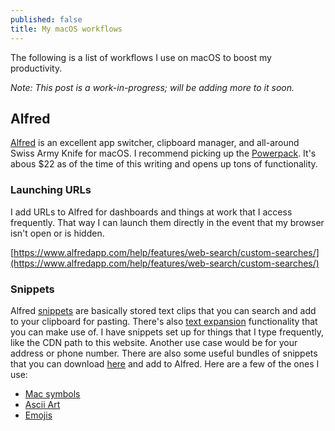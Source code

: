 ```yaml
---
published: false
title: My macOS workflows
---
```

The following is a list of workflows I use on macOS to boost my productivity. 

_Note: This post is a work-in-progress; will be adding more to it soon._

## Alfred

[Alfred](https://www.alfredapp.com/) is an excellent app switcher, clipboard manager, and all-around Swiss Army Knife for macOS. I recommend picking up the [Powerpack](https://www.alfredapp.com/powerpack/buy/). It's abous $22 as of the time of this writing and opens up tons of functionality.

### Launching URLs

I add URLs to Alfred for dashboards and things at work that I access frequently. That way I can launch them directly in the event that my browser isn't open or is hidden.

[https://www.alfredapp.com/help/features/web-search/custom-searches/](https://www.alfredapp.com/help/features/web-search/custom-searches/)

### Snippets

Alfred [snippets](https://www.alfredapp.com/help/features/snippets/) are basically stored text clips that you can search and add to your clipboard for pasting. There's also [text expansion](https://www.alfredapp.com/help/features/snippets/#expansion) functionality that you can make use of. I have snippets set up for things that I type frequently, like the CDN path to this website. Another use case would be for your address or phone number. There are also some useful bundles of snippets that you can download [here](https://www.alfredapp.com/extras/snippets/) and add to Alfred. Here are a few of the ones I use:

* [Mac symbols](https://www.alfredapp.com/media/snippets/Mac%20symbols.alfredsnippets)
* [Ascii Art](https://www.alfredapp.com/media/snippets/Ascii%20Art.alfredsnippets)
* [Emojis](http://joelcalifa.com/blog/alfred-emoji-snippet-pack/)

